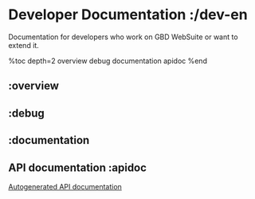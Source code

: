 # Developer Documentation :/dev-en

Documentation for developers who work on GBD WebSuite or want to extend it. 

%toc depth=2
    overview
    debug
    documentation
    apidoc
%end

## :overview

## :debug

## :documentation

## API documentation :apidoc

[Autogenerated API documentation](/apidoc/8.0/index.html)

